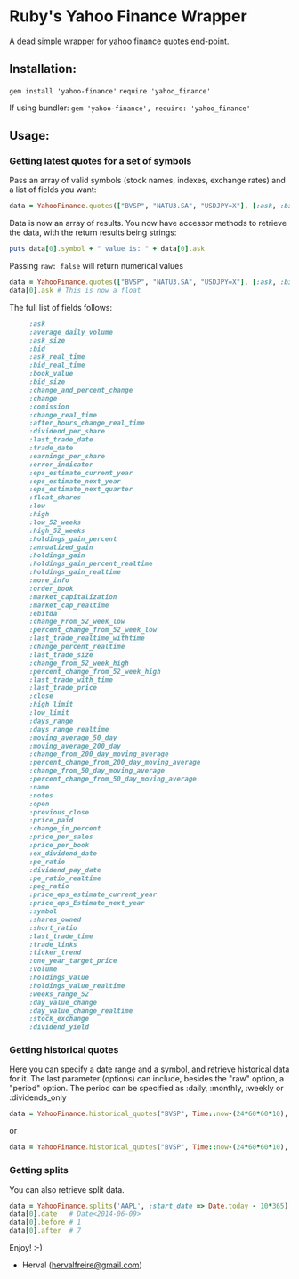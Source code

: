 # Ruby's Yahoo Finance Wrapper
A dead simple wrapper for yahoo finance quotes end-point.

## Installation:

`gem install 'yahoo-finance'`
`require 'yahoo_finance'`

If using bundler: 
`gem 'yahoo-finance', require: 'yahoo_finance'`

## Usage:

### Getting latest quotes for a set of symbols

Pass an array of valid symbols (stock names, indexes, exchange rates) and a list of fields you want:

```ruby
data = YahooFinance.quotes(["BVSP", "NATU3.SA", "USDJPY=X"], [:ask, :bid, :last_trade_date])
```

Data is now an array of results. You now have accessor methods to retrieve the data, with the return results being strings:

```ruby
puts data[0].symbol + " value is: " + data[0].ask 
```

Passing `raw: false` will return numerical values

```ruby
data = YahooFinance.quotes(["BVSP", "NATU3.SA", "USDJPY=X"], [:ask, :bid, :last_trade_date], { raw: false } )
data[0].ask # This is now a float
```

The full list of fields follows:

``` ruby
     :ask
     :average_daily_volume
     :ask_size
     :bid
     :ask_real_time
     :bid_real_time
     :book_value
     :bid_size
     :change_and_percent_change
     :change
     :comission
     :change_real_time
     :after_hours_change_real_time
     :dividend_per_share
     :last_trade_date
     :trade_date
     :earnings_per_share
     :error_indicator 
     :eps_estimate_current_year 
     :eps_estimate_next_year 
     :eps_estimate_next_quarter 
     :float_shares 
     :low 
     :high 
     :low_52_weeks 
     :high_52_weeks 
     :holdings_gain_percent 
     :annualized_gain 
     :holdings_gain 
     :holdings_gain_percent_realtime 
     :holdings_gain_realtime 
     :more_info 
     :order_book 
     :market_capitalization 
     :market_cap_realtime 
     :ebitda 
     :change_From_52_week_low 
     :percent_change_from_52_week_low 
     :last_trade_realtime_withtime 
     :change_percent_realtime 
     :last_trade_size 
     :change_from_52_week_high 
     :percent_change_from_52_week_high 
     :last_trade_with_time 
     :last_trade_price
     :close 
     :high_limit 
     :low_limit 
     :days_range
     :days_range_realtime 
     :moving_average_50_day 
     :moving_average_200_day 
     :change_from_200_day_moving_average 
     :percent_change_from_200_day_moving_average 
     :change_from_50_day_moving_average 
     :percent_change_from_50_day_moving_average 
     :name 
     :notes 
     :open 
     :previous_close 
     :price_paid 
     :change_in_percent 
     :price_per_sales 
     :price_per_book 
     :ex_dividend_date
     :pe_ratio 
     :dividend_pay_date 
     :pe_ratio_realtime 
     :peg_ratio 
     :price_eps_estimate_current_year 
     :price_eps_Estimate_next_year 
     :symbol 
     :shares_owned 
     :short_ratio 
     :last_trade_time 
     :trade_links 
     :ticker_trend 
     :one_year_target_price 
     :volume
     :holdings_value 
     :holdings_value_realtime 
     :weeks_range_52 
     :day_value_change 
     :day_value_change_realtime 
     :stock_exchange 
     :dividend_yield 
```

### Getting historical quotes

Here you can specify a date range and a symbol, and retrieve historical data for it. 
The last parameter (options) can include, besides the "raw" option, a "period" option.
The period can be specified as :daily, :monthly, :weekly or :dividends_only

```ruby
data = YahooFinance.historical_quotes("BVSP", Time::now-(24*60*60*10), Time::now) # 10 days worth of data
```

or

``` ruby
data = YahooFinance.historical_quotes("BVSP", Time::now-(24*60*60*10), Time::now, { raw: false, period: :monthly })
```

### Getting splits

You can also retrieve split data.

```ruby
data = YahooFinance.splits('AAPL', :start_date => Date.today - 10*365)
data[0].date   # Date<2014-06-09>
data[0].before # 1
data[0].after  # 7
```


Enjoy! :-)

- Herval (hervalfreire@gmail.com)
